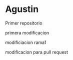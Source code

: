 # Agustin

Primer repositorio

primera modificacion

modificiacion rama1

modificacion para pull request